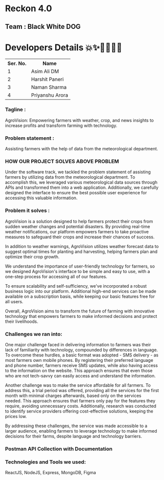 # Reckon 4.0

## Team : **Black White DOG**

<h1>Developers Details 💥✨👩‍💻🐱‍👤</h1>
<table>
  <tr>
    <th>Ser. No.</th>
    <th>Name</th>
  </tr>
  <tr>
    <td>1</td>
    <td>Asim Ali DM</td>
  </tr>
  <tr>
    <td>2</td>
    <td>Harshit Paneri</td>
  </tr>
  <tr>
    <td>3</td>
    <td>Naman Sharma</td>
  </tr>
  <tr>
    <td>4</td>
    <td>Priyanshu Arora</td>
  </tr>
  
</table>


### Tagline : 
<p>AgroVision: Empowering farmers with weather, crop, and news insights to increase profits and transform farming with technology.</p>

### Problem statement :
<p>Assisting farmers with the help of data from the meteorological department. </p>

### HOW OUR PROJECT SOLVES ABOVE PROBLEM
<p>Under the software track, we tackled the problem statement of assisting farmers by utilizing data from the meteorological department. To accomplish this, we leveraged various meteorological data sources through APIs and transformed them into a web application. Additionally, we carefully designed the interface to ensure the best possible user experience for accessing this valuable information.</p>

### Problem it solves :
<p>AgroVision is a solution designed to help farmers protect their crops from sudden weather changes and potential disasters. By providing real-time weather notifications, our platform empowers farmers to take proactive measures to safeguard their crops and increase their chances of success.</p>
<p>In addition to weather warnings, AgroVision utilizes weather forecast data to suggest optimal times for planting and harvesting, helping farmers plan and optimize their crop growth. </p>
<p>We understand the importance of user-friendly technology for farmers, so we designed AgroVision's interface to be simple and easy to use, with a one-step process for accessing all of our features. 
</p>
<p>To ensure scalability and self-sufficiency, we've incorporated a robust business logic into our platform. Additional high-end services can be made available on a subscription basis, while keeping our basic features free for all users. </p>
<p>Overall, AgroVision aims to transform the future of farming with innovative technology that empowers farmers to make informed decisions and protect their livelihoods.</p>


### Challenges we ran into:
<p>One major challenge faced in delivering information to farmers was their lack of familiarity with technology, compounded by differences in language. To overcome these hurdles, a basic format was adopted - SMS delivery - as most farmers own mobile phones. By registering their preferred language and phone number, farmers receive SMS updates, while also having access to the information on the website. This approach ensures that even those who are not tech-savvy can easily access and understand the information.
</p>
	<p>Another challenge was to make the service affordable for all farmers. To address this, a trial period was offered, providing all the services for the first month with minimal charges afterwards, based only on the services needed. This approach ensures that farmers only pay for the features they require, avoiding unnecessary costs. Additionally, research was conducted to identify service providers offering cost-effective solutions, keeping the prices low.</p>
	<p>By addressing these challenges, the service was made accessible to a larger audience, enabling farmers to leverage technology to make informed decisions for their farms, despite language and technology barriers.</p>
	
	
	
### Postman API Collection with Documentation



	

### Technologies and Tools we used:

ReactJS,
NodeJS,
Express,
MongoDB,
Figma

